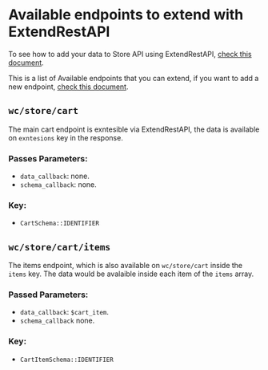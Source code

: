 # Available endpoints to extend with ExtendRestAPI

To see how to add your data to Store API using ExtendRestAPI, [check this document](./extend-rest-api-add-data.md).

This is a list of Available endpoints that you can extend, if you want to add a new endpoint, [check this document](./extend-rest-api-new-endpoint.md).

## `wc/store/cart`

The main cart endpoint is exntesible via ExtendRestAPI, the data is available on `exntesions` key in the response.

### Passes Parameters:

- `data_callback`: none.
- `schema_callback`: none.

### Key:

- `CartSchema::IDENTIFIER`

## `wc/store/cart/items`

The items endpoint, which is also available on `wc/store/cart` inside the `items` key. The data would be avalaible inside each item of the `items` array.

### Passed Parameters:

- `data_callback`: `$cart_item`.
- `schema_callback` none.

### Key:

- `CartItemSchema::IDENTIFIER`